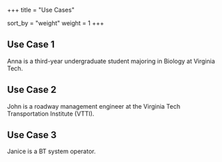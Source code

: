 +++
title = "Use Cases"

sort_by = "weight"
weight = 1
+++

## Use Case 1

Anna is a third-year undergraduate student majoring in Biology at Virginia Tech. 

## Use Case 2

John is a roadway management engineer at the Virginia Tech Transportation Institute (VTTI).

## Use Case 3

Janice is a BT system operator.